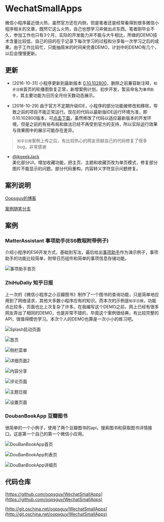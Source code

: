 # WechatSmallApps

微信小程序最近很火热，虽然官方还在内侧，但是笔者还是经常看得到很多微信小程序相关的文章，既然它这么火热，自己也想学习并做出点东西。笔者刚毕业不久，参加工作也只有3个月，实际的开发能力并不能与大牛相比，所做的DEMO技术含量比较低，自己的目的在于记录下每次学习的过程和分享每一次学习之后的成果。由于工作比较忙，只能抽周末的时间来完善DEMO，计划中的DEMO有几个，以后会慢慢更新。

## 更新

- [2016-10-31] 小程序更新到最新版本 [0.10.102800](https://mp.weixin.qq.com/debug/wxadoc/dev/devtools/download.html)，删除之前兼容新注释，`知乎日报`首页的轮播图恢复正常，新增案例计划，初步开发，暂且命名为`事项助手`，其主要功能为日历全月份天数动态展示。

- [2016-10-29] 由于官方不定期升级IDE，小程序的部分功能被修改和移除，导致之前的项目不能正常运行。现在的代码以最新版IDE运行环境为准，即0.10.102800版本，可[点击下载](https://mp.weixin.qq.com/debug/wxadoc/dev/devtools/download.html)，虽然修改了代码以适应最新版本的开发环境，但是之前的有些布局和做法已经不再受到官方的支持，所以实际运行效果与效果图中的展示可能存在差异。

> `知乎日报`案例上传之后，有比较热心的网友贡献自己的代码修复了很多bug，非常感谢

- [@jkgeekJack](https://github.com/jkgeekJack)  
  美化部分UI，增加收藏功能，把主页、主题和收藏页改为单页模式，修复部分图片不能显示的问题，部分代码重构，内容转义字符显示问题修复。


## 案列说明

[Oopsguy的博客](http://oopsguy.com)

[案例随笔分支](https://github.com/oopsguy/WechatSmallApps/tree/pages_doc)

## 案例

### MatterAssistant 事项助手(ES6教程附带例子)

介绍小程序的ES6开发方式，基础到写法，最后给出[事项助手](http://oopsguy.com)作为演示例子，事项助手的功能比较简单，附带日历组件和简单的事项信息存储功能。

![事项助手首页](http://og808p12b.bkt.clouddn.com/matter-assistant-index.png)

### ZhiHuDaliy 知乎日报

上一次的《微信小程序之小豆瓣图书》制作了一个图书的查询功能，只是简单地应用到了网络请求，其他大多数小程序应有的知识。而本次的示例是`知乎日报`，功能点比较多，页面也比上次复杂了许多。在我编写这个DEMO之前，网上已经有很多网友弄出了相同的DEMO，也是非常不错的，毕竟这个案例很经典，有比较完整的API，很值得模仿学习。本次个人的DEMO也算是一次小小的练习吧。

![Splash启动页面](http://oeiyvmnx5.bkt.clouddn.com/zhihuribao_splash.png)

![首页](http://oeiyvmnx5.bkt.clouddn.com/zhihuribao_index.png)

![侧栏菜单](http://oeiyvmnx5.bkt.clouddn.com/zhihuribao_slide.png)

![详细页面2](http://oeiyvmnx5.bkt.clouddn.com/zhihuribao_detail2.png)

![内容分享](http://oeiyvmnx5.bkt.clouddn.com/zhihuribao_share.png)

![评论页面](http://oeiyvmnx5.bkt.clouddn.com/zhihuribao_comment.png)

![主题日报](http://oeiyvmnx5.bkt.clouddn.com/zhihuribao_theme.png)

![设置页面](http://oeiyvmnx5.bkt.clouddn.com/zhihuribao_setting.png)

### DoubanBookApp 豆瓣图书

很简单的一个小例子，使用了两个豆瓣图书的api，搜索图书和获取图书详情接口。这是第一个自己的第一个微信小应用。

![DouBanBookApp首页](http://oeiyvmnx5.bkt.clouddn.com/DouBanBookAppNewIndex.jpg)

![DouBanBookApp列表页](http://oeiyvmnx5.bkt.clouddn.com/DouBanBookAppList.jpg)

![DouBanBookApp详细页](http://oeiyvmnx5.bkt.clouddn.com/DouBanAppNewsDetail.jpg)

## 代码仓库

[https://github.com/oopsguy/WechatSmallApps](https://github.com/oopsguy/WechatSmallApps)

[http://git.oschina.net/oopsguy/WechatSmallApps](http://git.oschina.net/oopsguy/WechatSmallApps)
